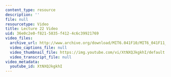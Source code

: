 ```yaml
---
content_type: resource
description: ''
file: null
resourcetype: Video
title: Lecture 22 Video
uid: 36e0c2e0-f821-5835-f412-4c6c39921769
video_files:
  archive_url: http://www.archive.org/download/MIT6.041F10/MIT6_041F11_lec22_300k.mp4
  video_captions_file: null
  video_thumbnail_file: https://img.youtube.com/vi/XtNXQJkgkhI/default.jpg
  video_transcript_file: null
video_metadata:
  youtube_id: XtNXQJkgkhI
---
```

